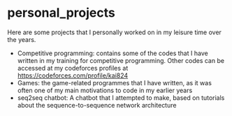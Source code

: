 # personal_projects
Here are some projects that I personally worked on in my leisure time over the years.

* Competitive programming: contains some of the codes that I have written in my training for competitive programming. Other codes can be accessed at my codeforces profiles at https://codeforces.com/profile/kai824
* Games: the game-related programmes that I have written, as it was often one of my main motivations to code in my earlier years
* seq2seq chatbot: A chatbot that I attempted to make, based on tutorials about the sequence-to-sequence network architecture
